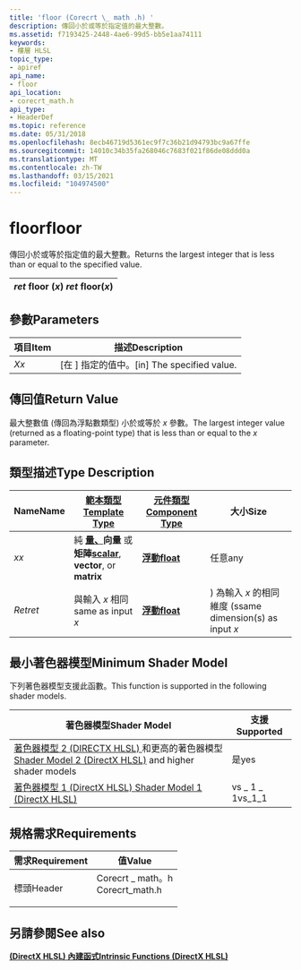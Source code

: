 ```yaml
---
title: 'floor (Corecrt \_ math .h) '
description: 傳回小於或等於指定值的最大整數。
ms.assetid: f7193425-2448-4ae6-99d5-bb5e1aa74111
keywords:
- 樓層 HLSL
topic_type:
- apiref
api_name:
- floor
api_location:
- corecrt_math.h
api_type:
- HeaderDef
ms.topic: reference
ms.date: 05/31/2018
ms.openlocfilehash: 8ecb46719d5361ec9f7c36b21d94793bc9a67ffe
ms.sourcegitcommit: 14010c34b35fa268046c7683f021f86de08ddd0a
ms.translationtype: MT
ms.contentlocale: zh-TW
ms.lasthandoff: 03/15/2021
ms.locfileid: "104974500"
---
```

# <a name="floor"></a><span data-ttu-id="12c64-104">floor</span><span class="sxs-lookup"><span data-stu-id="12c64-104">floor</span></span>

<span data-ttu-id="12c64-105">傳回小於或等於指定值的最大整數。</span><span class="sxs-lookup"><span data-stu-id="12c64-105">Returns the largest integer that is less than or equal to the specified value.</span></span>



| <span data-ttu-id="12c64-106">*ret* floor (*x*) </span><span class="sxs-lookup"><span data-stu-id="12c64-106">*ret* floor(*x*)</span></span> |
|------------------|



 

## <a name="parameters"></a><span data-ttu-id="12c64-107">參數</span><span class="sxs-lookup"><span data-stu-id="12c64-107">Parameters</span></span>



| <span data-ttu-id="12c64-108">項目</span><span class="sxs-lookup"><span data-stu-id="12c64-108">Item</span></span>                                                   | <span data-ttu-id="12c64-109">描述</span><span class="sxs-lookup"><span data-stu-id="12c64-109">Description</span></span>                            |
|--------------------------------------------------------|----------------------------------------|
| <span data-ttu-id="12c64-110"><span id="x"></span><span id="X"></span>*X*</span><span class="sxs-lookup"><span data-stu-id="12c64-110"><span id="x"></span><span id="X"></span>*x*</span></span><br/> | <span data-ttu-id="12c64-111">\[在 \] 指定的值中。</span><span class="sxs-lookup"><span data-stu-id="12c64-111">\[in\] The specified value.</span></span><br/> |



 

## <a name="return-value"></a><span data-ttu-id="12c64-112">傳回值</span><span class="sxs-lookup"><span data-stu-id="12c64-112">Return Value</span></span>

<span data-ttu-id="12c64-113">最大整數值 (傳回為浮點數類型) 小於或等於 *x* 參數。</span><span class="sxs-lookup"><span data-stu-id="12c64-113">The largest integer value (returned as a floating-point type) that is less than or equal to the *x* parameter.</span></span>

## <a name="type-description"></a><span data-ttu-id="12c64-114">類型描述</span><span class="sxs-lookup"><span data-stu-id="12c64-114">Type Description</span></span>



| <span data-ttu-id="12c64-115">Name</span><span class="sxs-lookup"><span data-stu-id="12c64-115">Name</span></span>  | [<span data-ttu-id="12c64-116">**範本類型**</span><span class="sxs-lookup"><span data-stu-id="12c64-116">**Template Type**</span></span>](dx-graphics-hlsl-intrinsic-functions.md)                                                  | [<span data-ttu-id="12c64-117">**元件類型**</span><span class="sxs-lookup"><span data-stu-id="12c64-117">**Component Type**</span></span>](dx-graphics-hlsl-intrinsic-functions.md) | <span data-ttu-id="12c64-118">大小</span><span class="sxs-lookup"><span data-stu-id="12c64-118">Size</span></span>                           |
|-------|----------------------------------------------------------------------------------------------------------------|----------------------------------------------------------------|--------------------------------|
| <span data-ttu-id="12c64-119">*x*</span><span class="sxs-lookup"><span data-stu-id="12c64-119">*x*</span></span>   | <span data-ttu-id="12c64-120">純 [**量、**](dx-graphics-hlsl-intrinsic-functions.md)**向量** 或 **矩陣**</span><span class="sxs-lookup"><span data-stu-id="12c64-120">[**scalar**](dx-graphics-hlsl-intrinsic-functions.md), **vector**, or **matrix**</span></span> | [<span data-ttu-id="12c64-121">**浮動**</span><span class="sxs-lookup"><span data-stu-id="12c64-121">**float**</span></span>](/windows/desktop/WinProg/windows-data-types)                        | <span data-ttu-id="12c64-122">任意</span><span class="sxs-lookup"><span data-stu-id="12c64-122">any</span></span>                            |
| <span data-ttu-id="12c64-123">*Ret*</span><span class="sxs-lookup"><span data-stu-id="12c64-123">*ret*</span></span> | <span data-ttu-id="12c64-124">與輸入 *x* 相同</span><span class="sxs-lookup"><span data-stu-id="12c64-124">same as input *x*</span></span>                                                                                              | [<span data-ttu-id="12c64-125">**浮動**</span><span class="sxs-lookup"><span data-stu-id="12c64-125">**float**</span></span>](/windows/desktop/WinProg/windows-data-types)                        | <span data-ttu-id="12c64-126">) 為輸入 *x* 的相同維度 (s</span><span class="sxs-lookup"><span data-stu-id="12c64-126">same dimension(s) as input *x*</span></span> |



 

## <a name="minimum-shader-model"></a><span data-ttu-id="12c64-127">最小著色器模型</span><span class="sxs-lookup"><span data-stu-id="12c64-127">Minimum Shader Model</span></span>

<span data-ttu-id="12c64-128">下列著色器模型支援此函數。</span><span class="sxs-lookup"><span data-stu-id="12c64-128">This function is supported in the following shader models.</span></span>



| <span data-ttu-id="12c64-129">著色器模型</span><span class="sxs-lookup"><span data-stu-id="12c64-129">Shader Model</span></span>                                                                       | <span data-ttu-id="12c64-130">支援</span><span class="sxs-lookup"><span data-stu-id="12c64-130">Supported</span></span> |
|------------------------------------------------------------------------------------|-----------|
| <span data-ttu-id="12c64-131">[著色器模型 2 (DIRECTX HLSL) ](dx-graphics-hlsl-sm2.md) 和更高的著色器模型</span><span class="sxs-lookup"><span data-stu-id="12c64-131">[Shader Model 2 (DirectX HLSL)](dx-graphics-hlsl-sm2.md) and higher shader models</span></span> | <span data-ttu-id="12c64-132">是</span><span class="sxs-lookup"><span data-stu-id="12c64-132">yes</span></span>       |
| [<span data-ttu-id="12c64-133">著色器模型 1 (DirectX HLSL) </span><span class="sxs-lookup"><span data-stu-id="12c64-133">Shader Model 1 (DirectX HLSL)</span></span>](dx-graphics-hlsl-sm1.md)                          | <span data-ttu-id="12c64-134">vs \_ 1 \_ 1</span><span class="sxs-lookup"><span data-stu-id="12c64-134">vs\_1\_1</span></span>  |



 

## <a name="requirements"></a><span data-ttu-id="12c64-135">規格需求</span><span class="sxs-lookup"><span data-stu-id="12c64-135">Requirements</span></span>



| <span data-ttu-id="12c64-136">需求</span><span class="sxs-lookup"><span data-stu-id="12c64-136">Requirement</span></span> | <span data-ttu-id="12c64-137">值</span><span class="sxs-lookup"><span data-stu-id="12c64-137">Value</span></span> |
|-------------------|--------------------------------------------------------------------------------------------|
| <span data-ttu-id="12c64-138">標頭</span><span class="sxs-lookup"><span data-stu-id="12c64-138">Header</span></span><br/> | <dl> <span data-ttu-id="12c64-139"><dt>Corecrt \_ math。h</dt></span><span class="sxs-lookup"><span data-stu-id="12c64-139"><dt>Corecrt\_math.h</dt></span></span> </dl> |



## <a name="see-also"></a><span data-ttu-id="12c64-140">另請參閱</span><span class="sxs-lookup"><span data-stu-id="12c64-140">See also</span></span>

<dl> <dt>

[<span data-ttu-id="12c64-141">**(DirectX HLSL) 內建函式**</span><span class="sxs-lookup"><span data-stu-id="12c64-141">**Intrinsic Functions (DirectX HLSL)**</span></span>](dx-graphics-hlsl-intrinsic-functions.md)
</dt> </dl>

 

